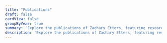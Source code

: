 ```yaml
---
title: "Publications"
draft: false
cardView: false
groupByYear: true
summary: 'Explore the publications of Zachary Etters, featuring research and articles in cybersecurity, network security, and IT infrastructure solutions.'
description: 'Explore the publications of Zachary Etters, featuring research and articles in cybersecurity, network security, and IT infrastructure solutions.'
---
```


